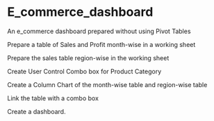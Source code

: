 # E_commerce_dashboard

An e_commerce dashboard prepared without using Pivot Tables

Prepare a table of Sales and Profit month-wise in a working sheet

Prepare the sales table region-wise in the working sheet

Create User Control Combo box for Product Category

Create a Column Chart of the month-wise table and region-wise table

Link the table with a combo box

Create a dashboard.
